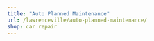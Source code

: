 ```yaml
---
title: "Auto Planned Maintenance"
url: /lawrenceville/auto-planned-maintenance/
shop: car repair
---
```

